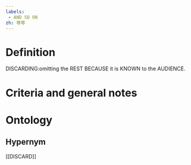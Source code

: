 ```yaml
---
labels: 
 - AND SO ON
zh: 等等
---
```


# Definition
DISCARDING:omitting the REST BECAUSE it is KNOWN to the AUDIENCE.
# Criteria and general notes
# Ontology

## Hypernym
[[DISCARD]]